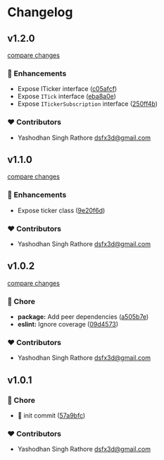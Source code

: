 # Changelog


## v1.2.0

[compare changes](https://github.com/dsfx3d/use-ticker/compare/v1.1.0...v1.2.0)

### 🚀 Enhancements

- Expose ITicker interface ([c05afcf](https://github.com/dsfx3d/use-ticker/commit/c05afcf))
- Expose `ITick` interface ([eba8a0e](https://github.com/dsfx3d/use-ticker/commit/eba8a0e))
- Expose `ITickerSubscription` interface ([250ff4b](https://github.com/dsfx3d/use-ticker/commit/250ff4b))

### ❤️ Contributors

- Yashodhan Singh Rathore <dsfx3d@gmail.com>

## v1.1.0

[compare changes](https://github.com/dsfx3d/use-ticker/compare/v1.0.2...v1.1.0)

### 🚀 Enhancements

- Expose ticker class ([9e20f6d](https://github.com/dsfx3d/use-ticker/commit/9e20f6d))

### ❤️ Contributors

- Yashodhan Singh Rathore <dsfx3d@gmail.com>

## v1.0.2

[compare changes](https://github.com/dsfx3d/use-ticker/compare/v1.0.1...v1.0.2)

### 🏡 Chore

- **package:** Add peer dependencies ([a505b7e](https://github.com/dsfx3d/use-ticker/commit/a505b7e))
- **eslint:** Ignore coverage ([09d4573](https://github.com/dsfx3d/use-ticker/commit/09d4573))

### ❤️ Contributors

- Yashodhan Singh Rathore <dsfx3d@gmail.com>

## v1.0.1


### 🏡 Chore

- 🎉  init commit ([57a9bfc](https://github.com/dsfx3d/use-ticker/commit/57a9bfc))

### ❤️ Contributors

- Yashodhan Singh Rathore <dsfx3d@gmail.com>


